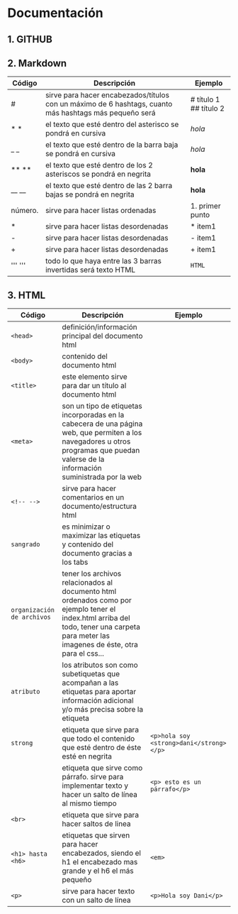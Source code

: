 # Documentación

## 1. GITHUB

## 2. Markdown

| Código | Descripción | Ejemplo |
| ------ | ----------- | ------- |
| # | sirve para hacer encabezados/títulos con un máximo de 6 hashtags, cuanto más hashtags más pequeño será | # título 1 ## título 2|
| * * | el texto que esté dentro del asterisco se pondrá en cursiva | *hola* |
| _  _ | el texto que esté dentro de la barra baja se pondrá en cursiva | _hola_ |
| ** **| el texto que esté dentro de los 2 asteriscos se pondrá en negrita | **hola** |
| __ __| el texto que esté dentro de las 2 barra bajas se pondrá en negrita | __hola__ |
| número. | sirve para hacer listas ordenadas | 1. primer punto |
| * | sirve para hacer listas desordenadas | * item1 |
| - | sirve para hacer listas desordenadas | - item1 |
| + | sirve para hacer listas desordenadas | + item1 |
| ''' ''' | todo lo que haya entre las 3 barras invertidas será texto HTML | ```HTML ``` |

## 3. HTML

| Código | Descripción | Ejemplo |
| ------ | ----------- | ------- |
| ```<head>``` | definición/información principal del documento html |  |
| ```<body>``` | contenido del documento html | <body> </body>
| ```<title>``` | este elemento sirve para dar un título al documento html | <title> clase </title> |
| ```<meta>``` | son un tipo de etiquetas incorporadas en la cabecera de una página web, que permiten a los navegadores u otros programas que puedan valerse de la información suministrada por la web |  |
| ```<!-- -->``` | sirve para hacer comentarios en un documento/estructura html | <!-- esto es un comentario --> |
| ```sangrado``` | es minimizar o maximizar las etiquetas y contenido del documento gracias a los tabs |  |
| ```organización de archivos``` | tener los archivos relacionados al documento html ordenados como por ejemplo tener el index.html arriba del todo, tener una carpeta para meter las imagenes de éste, otra para el css... |  |
| ```atributo``` | los atributos son como subetiquetas que acompañan a las etiquetas para aportar información adicional y/o más precisa sobre la etiqueta |  |
| ```strong``` | etiqueta que sirve para que todo el contenido que esté dentro de éste esté en negrita | ```<p>hola soy <strong>dani</strong></p>``` |
| <p> | etiqueta que sirve como párrafo. sirve para implementar texto y hacer un salto de línea al mismo tiempo | ```<p> esto es un párrafo</p> ``` | 
| ```<br>``` | etiqueta que sirve para hacer saltos de linea |  |
| ```<h1> hasta <h6>``` | etiquetas que sirven para hacer encabezados, siendo el h1 el encabezado mas grande y el h6 el más pequeño | ```<em>``` | sirve para poner texto en cursiva | <em>hola que tal</em> |
 | ```<p>``` | sirve para hacer texto con un salto de línea | ```<p>Hola soy Dani</p>``` |
